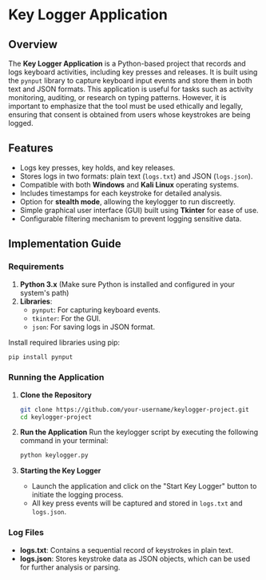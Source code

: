 # Key Logger Application

## Overview

The **Key Logger Application** is a Python-based project that records and logs keyboard activities, including key presses and releases. It is built using the `pynput` library to capture keyboard input events and store them in both text and JSON formats. This application is useful for tasks such as activity monitoring, auditing, or research on typing patterns. However, it is important to emphasize that the tool must be used ethically and legally, ensuring that consent is obtained from users whose keystrokes are being logged.

## Features
- Logs key presses, key holds, and key releases.
- Stores logs in two formats: plain text (`logs.txt`) and JSON (`logs.json`).
- Compatible with both **Windows** and **Kali Linux** operating systems.
- Includes timestamps for each keystroke for detailed analysis.
- Option for **stealth mode**, allowing the keylogger to run discreetly.
- Simple graphical user interface (GUI) built using **Tkinter** for ease of use.
- Configurable filtering mechanism to prevent logging sensitive data.

## Implementation Guide

### Requirements
1. **Python 3.x** (Make sure Python is installed and configured in your system's path)
2. **Libraries**:
   - `pynput`: For capturing keyboard events.
   - `tkinter`: For the GUI.
   - `json`: For saving logs in JSON format.

Install required libraries using pip:
```bash
pip install pynput
```

### Running the Application
1. **Clone the Repository**
   ```bash
   git clone https://github.com/your-username/keylogger-project.git
   cd keylogger-project
   ```

2. **Run the Application**
   Run the keylogger script by executing the following command in your terminal:
   ```bash
   python keylogger.py
   ```

3. **Starting the Key Logger**
   - Launch the application and click on the "Start Key Logger" button to initiate the logging process.
   - All key press events will be captured and stored in `logs.txt` and `logs.json`.

### Log Files
- **logs.txt**: Contains a sequential record of keystrokes in plain text.
- **logs.json**: Stores keystroke data as JSON objects, which can be used for further analysis or parsing.

